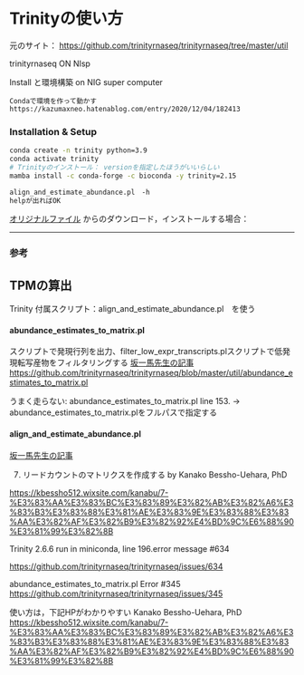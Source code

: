 # Trinityの使い方


元のサイト：
https://github.com/trinityrnaseq/trinityrnaseq/tree/master/util


trinityrnaseq ON NIsp


Install と環境構築 on NIG super computer

	Condaで環境を作って動かす
	https://kazumaxneo.hatenablog.com/entry/2020/12/04/182413

### Installation & Setup
```sh
conda create -n trinity python=3.9
conda activate trinity
# Trinityのインストール： versionを指定したほうがいいらしい
mamba install -c conda-forge -c bioconda -y trinity=2.15

align_and_estimate_abundance.pl　-h 
helpが出ればOK
```
 [オリジナルファイル](https://github.com/trinityrnaseq/trinityrnaseq/releases) からのダウンロード，インストールする場合：

-----------------------------------
### 参考

## TPMの算出

Trinity 付属スクリプト：align_and_estimate_abundance.pl　を使う




#### abundance_estimates_to_matrix.pl

スクリプトで発現行列を出力、filter_low_expr_transcripts.plスクリプトで低発現転写産物をフィルタリングする [坂一馬先生の記事](https://kazumaxneo.hatenablog.com/entry/2021/12/25/212853
)
https://github.com/trinityrnaseq/trinityrnaseq/blob/master/util/abundance_estimates_to_matrix.pl

うまく走らない:
abundance_estimates_to_matrix.pl line 153.
->  abundance_estimates_to_matrix.plをフルパスで指定する



#### align_and_estimate_abundance.pl
[坂一馬先生の記事](https://kazumaxneo.hatenablog.com/?page=1607097062)


7. リードカウントのマトリクスを作成する by Kanako Bessho-Uehara, PhD

https://kbessho512.wixsite.com/kanabu/7-%E3%83%AA%E3%83%BC%E3%83%89%E3%82%AB%E3%82%A6%E3%83%B3%E3%83%88%E3%81%AE%E3%83%9E%E3%83%88%E3%83%AA%E3%82%AF%E3%82%B9%E3%82%92%E4%BD%9C%E6%88%90%E3%81%99%E3%82%8B




Trinity 2.6.6 run in miniconda, line 196.error message #634

https://github.com/trinityrnaseq/trinityrnaseq/issues/634

abundance_estimates_to_matrix.pl Error #345
https://github.com/trinityrnaseq/trinityrnaseq/issues/345


使い方は，下記HPがわかりやすい
Kanako Bessho-Uehara, PhD
https://kbessho512.wixsite.com/kanabu/7-%E3%83%AA%E3%83%BC%E3%83%89%E3%82%AB%E3%82%A6%E3%83%B3%E3%83%88%E3%81%AE%E3%83%9E%E3%83%88%E3%83%AA%E3%82%AF%E3%82%B9%E3%82%92%E4%BD%9C%E6%88%90%E3%81%99%E3%82%8B
